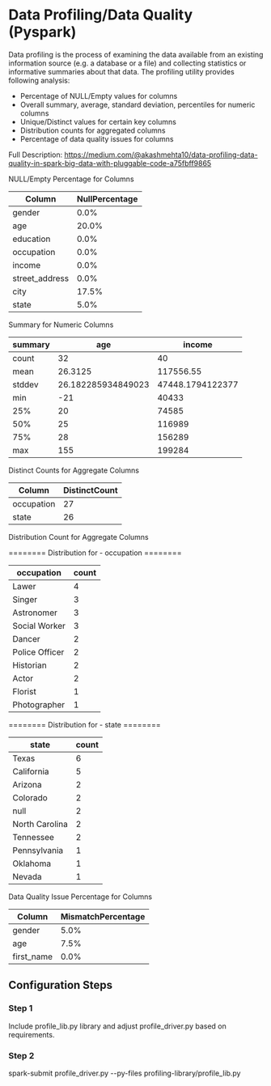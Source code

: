 # Data Profiling/Data Quality (Pyspark)
Data profiling is the process of examining the data available from an existing information source (e.g. a database or a file) and collecting statistics or informative summaries about that data. The profiling utility provides following analysis:

- Percentage of NULL/Empty values for columns
- Overall summary, average, standard deviation, percentiles for numeric columns
- Unique/Distinct values for certain key columns
- Distribution counts for aggregated columns
- Percentage of data quality issues for columns 
 
 Full Description: https://medium.com/@akashmehta10/data-profiling-data-quality-in-spark-big-data-with-pluggable-code-a75fbff9865
 
NULL/Empty Percentage for Columns

|Column        |NullPercentage|
|--------------|--------------|
|gender        |0.0%          |
|age           |20.0%         |
|education     |0.0%          |
|occupation    |0.0%          |
|income        |0.0%          |
|street_address|0.0%          |
|city          |17.5%         |
|state         |5.0%          |

Summary for Numeric Columns

|summary|age               |income          |
|-------|------------------|----------------|
|count  |32                |40              |
|mean   |26.3125           |117556.55       |
|stddev |26.182285934849023|47448.1794122377|
|min    |-21               |40433           |
|25%    |20                |74585           |
|50%    |25                |116989          |
|75%    |28                |156289          |
|max    |155               |199284          |

Distinct Counts for Aggregate Columns

|Column    |DistinctCount|
|----------|-------------|
|occupation|27           |
|state     |26           |

Distribution Count for Aggregate Columns

======== Distribution for - occupation ========

|occupation    |count|
|--------------|-----|
|Lawer         |4    |
|Singer        |3    |
|Astronomer    |3    |
|Social Worker |3    |
|Dancer        |2    |
|Police Officer|2    |
|Historian     |2    |
|Actor         |2    |
|Florist       |1    |
|Photographer  |1    |

======== Distribution for - state ========

|state         |count|
|--------------|-----|
|Texas         |6    |
|California    |5    |
|Arizona       |2    |
|Colorado      |2    |
|null          |2    |
|North Carolina|2    |
|Tennessee     |2    |
|Pennsylvania  |1    |
|Oklahoma      |1    |
|Nevada        |1    |

Data Quality Issue Percentage for Columns

|Column    |MismatchPercentage|
|----------|------------------|
|gender    |5.0%              |
|age       |7.5%              |
|first_name|0.0%              |




## Configuration Steps

### Step 1
Include profile_lib.py library and adjust profile_driver.py based on requirements.

### Step 2
spark-submit profile_driver.py --py-files profiling-library/profile_lib.py